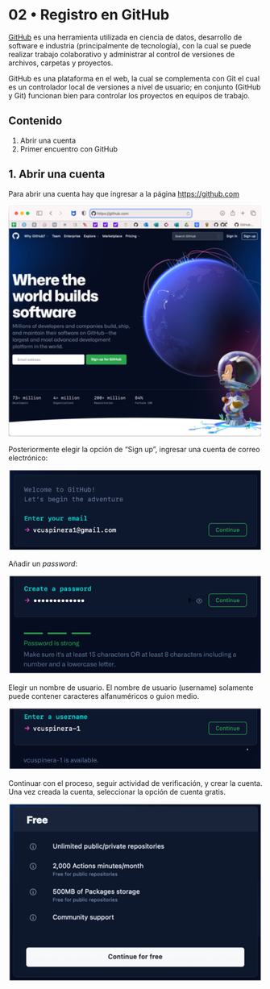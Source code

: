 # 02 • Registro en GitHub

[GitHub](https://es.wikipedia.org/wiki/GitHub) es una herramienta utilizada en ciencia de datos, desarrollo de software e industria (principalmente de tecnología), con la cual se puede realizar trabajo colaborativo y administrar al control de versiones de archivos, carpetas y proyectos. 

GitHub es una plataforma en el web, la cual se complementa con Git el cual es un controlador local de versiones a nivel de usuario; en conjunto (GitHub y Git) funcionan bien para controlar los proyectos en equipos de trabajo.

## Contenido
1. Abrir una cuenta
2. Primer encuentro con GitHub

## 1. Abrir una cuenta
Para abrir una cuenta hay que ingresar a la página https://github.com

<img src="img/02-01_webpage.png" width="600" align = "centre">

Posteriormente elegir la opción de “Sign up”, ingresar una cuenta de correo electrónico:

<img src="img/02-02_signup.png" width="600" align = "centre">

Añadir un *password*:

<img src="img/02-03_pssw.png" width="600" align = "centre">

Elegir un nombre de usuario. El nombre de usuario (username) solamente puede contener caracteres alfanuméricos o guion medio.

<img src="img/02-04_username.png" width="600" align = "centre">

Continuar con el proceso, seguir actividad de verificación, y crear la cuenta. Una vez creada la cuenta, seleccionar la opción de cuenta gratis. 

<img src="img/02-05_free.png" width="600" align = "centre">
